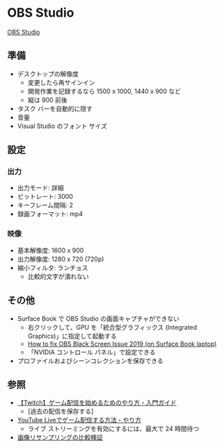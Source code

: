 # OBS Studio
[OBS Studio](https://obsproject.com/ja)

## 準備
- デスクトップの解像度
  - 変更したら再サインイン
  - 開発作業を記録するなら 1500 x 1000, 1440 x 900 など
  - 縦は 900 前後
- タスク バーを自動的に隠す
- 音量
- Visual Studio のフォント サイズ

## 設定
### 出力
- 出力モード: 詳細
- ビットレート: 3000
- キーフレーム間隔: 2
- 録画フォーマット: mp4

### 映像
- 基本解像度: 1600 x 900
- 出力解像度: 1280 x 720 (720p)
- 縮小フィルタ: ランチョス
  - 比較的文字が潰れない

## その他
- Surface Book で OBS Studio の画面キャプチャができない
  - 右クリックして、GPU を「統合型グラフィックス (Integrated Graphics)」に指定して起動する
  - [How to fix OBS Black Screen Issue 2019 (on Surface Book laptop)](https://www.youtube.com/watch?v=5M2y5ZKXQTc)
  - 「NVIDIA コントロール パネル」で設定できる
- プロファイルおよびシーンコレクションを保存できる

## 参照
- [【Twitch】ゲーム配信を始めるためのやり方・入門ガイド](https://vip-jikkyo.net/how-to-stream-on-twitch)
  - [過去の配信を保存する]
- [YouTube Liveでゲーム配信する方法・やり方](https://vip-jikkyo.net/youtube-live)
  - ライブ ストリーミングを有効にするには、最大で 24 時間待つ
- [画像リサンプリングの比較検証](http://www.amedama.com/blog/20110220392.html)
